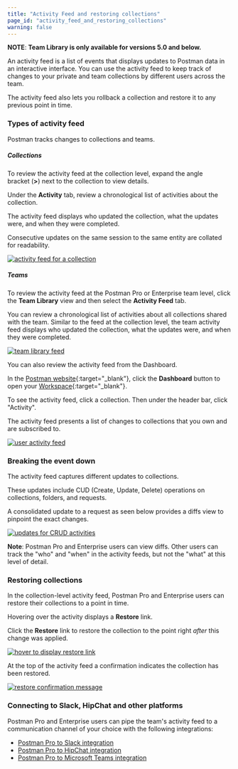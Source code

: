 ```yaml
---
title: "Activity Feed and restoring collections"
page_id: "activity_feed_and_restoring_collections"
warning: false
---
```


 **NOTE**: **Team Library is only available for versions 5.0 and below.**

An activity feed is a list of events that displays updates to Postman data in an interactive interface. You can use the activity feed to keep track of changes to your private and team collections by different users across the team. 

The activity feed also lets you rollback a collection and restore it to any previous point in time. 

### Types of activity feed

Postman tracks changes to collections and teams.

##### **Collections**

To review the activity feed at the collection level, expand the angle bracket (**>**) next to the collection to view details.

Under the **Activity** tab, review a chronological list of activities about the collection. 

The activity feed displays who updated the collection, what the updates were, and when they were completed. 

Consecutive updates on the same session to the same entity are collated for readability.

[![activity feed for a collection](https://s3.amazonaws.com/postman-static-getpostman-com/postman-docs/teamlib-activity-feed.png)](https://s3.amazonaws.com/postman-static-getpostman-com/postman-docs/teamlib-activity-feed.png)

##### **Teams**

To review the activity feed at the Postman Pro or Enterprise team level, click the **Team Library** view and then select the **Activity Feed** tab. 

You can review a chronological list of activities about all collections shared with the team. Similar to the feed at the collection level, the team activity feed displays who updated the collection, what the updates were, and when they were completed.

[![team library feed](https://s3.amazonaws.com/postman-static-getpostman-com/postman-docs/teamlib-activityfeed-view.png)](https://s3.amazonaws.com/postman-static-getpostman-com/postman-docs/teamlib-activityfeed-view.png)

You can also review the activity feed from the Dashboard. 

In the [Postman website](https://www.getpostman.com/){:target="_blank"}, click the **Dashboard** button to open your [Workspace](https://app.getpostman.com){:target="_blank"}.

To see the activity feed, click a collection. Then under the header bar, click "Activity".

The activity feed presents a list of changes to collections that you own and are subscribed to.

[![user activity feed](https://s3.amazonaws.com/postman-static-getpostman-com/postman-docs/teamlib-feed-dashboard.png)](https://s3.amazonaws.com/postman-static-getpostman-com/postman-docs/teamlib-feed-dashboard.png)

### Breaking the event down

The activity feed captures different updates to collections. 

These updates include CUD (Create, Update, Delete) operations on collections, folders, and requests.

A consolidated update to a request as seen below provides a diffs view to pinpoint the exact changes. 

[![updates for CRUD activities](https://s3.amazonaws.com/postman-static-getpostman-com/postman-docs/event-breakdown.png)](https://s3.amazonaws.com/postman-static-getpostman-com/postman-docs/event-breakdown.png)

**Note**: Postman Pro and Enterprise users can view diffs. Other users can track the "who" and "when" in the activity feeds, but not the "what" at this level of detail. 

### Restoring collections

In the collection-level activity feed, Postman Pro and Enterprise users can restore their collections to a point in time.

Hovering over the activity displays a **Restore** link. 

Click the **Restore** link to restore the collection to the point right _after_ this change was applied.

[![hover to display restore link](https://s3.amazonaws.com/postman-static-getpostman-com/postman-docs/restore-collections.png)](https://s3.amazonaws.com/postman-static-getpostman-com/postman-docs/restore-collections.png)

At the top of the activity feed a confirmation indicates the collection has been restored.

[![restore confirmation message](https://s3.amazonaws.com/postman-static-getpostman-com/postman-docs/58927426.png)](https://s3.amazonaws.com/postman-static-getpostman-com/postman-docs/58927426.png)

### Connecting to Slack, HipChat and other platforms

Postman Pro and Enterprise users can pipe the team's activity feed to a communication channel of your choice with the following integrations:

   *   [Postman Pro to Slack integration](/docs/v6/pro/integrations/slack)
   *   [Postman Pro to HipChat integration](/docs/v6/pro/integrations/hipchat)
   *   [Postman Pro to Microsoft Teams integration](/docs/v6/pro/integrations/microsoft_teams)  
